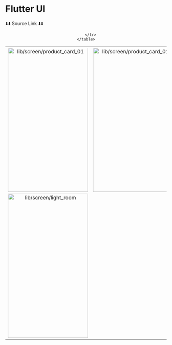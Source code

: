 # Flutter UI

⬇️⬇️ Source Link ⬇️⬇️

<div style="text-align: center">
    <table>
        <tr>
            <td style="text-align: center">
               <a href="https://github.com/mes71/flutter_ui/tree/master/lib/screen/product_card_01">
                    <img src="https://github.com/mes71/flutter_ui/assets/53784874/1e629a87-399c-4c64-8676-54402d7736b4" height="450" width="250" alt="lib/screen/product_card_01"/>
                </a>
            </td>            
            <td style="text-align: center">
               <a href="https://github.com/mes71/flutter_ui/tree/master/lib/screen/nike_product_card">
                    <img src="https://github.com/mes71/flutter_ui/assets/53784874/c306ff74-50aa-4851-b780-81e294133c1e" height="450" width="250" alt="lib/screen/product_card_01"/>
                </a>
            </td>  
            <td style="text-align: center">
               <a href="https://github.com/mes71/flutter_ui/tree/master/lib/screen/light_room">
                    <img src="https://github.com/mes71/flutter_ui/assets/53784874/84ffbdbc-73b1-441e-8327-9e9dfd995ed8" height="450" width="250" alt="lib/screen/light_room"/>
                </a>
            </td>
        </tr>
        <tr>
                <td style="text-align: center">
               <a href="https://github.com/mes71/flutter_ui/tree/master/lib/screen/air_pod_shop">
                    <img src="https://github.com/user-attachments/assets/205c0436-b98b-46c4-b36e-e9283623c0b1" height="450" width="250" alt="lib/screen/light_room"/>
                </a>
            </td>
            
        </tr>
    </table>

</div>



